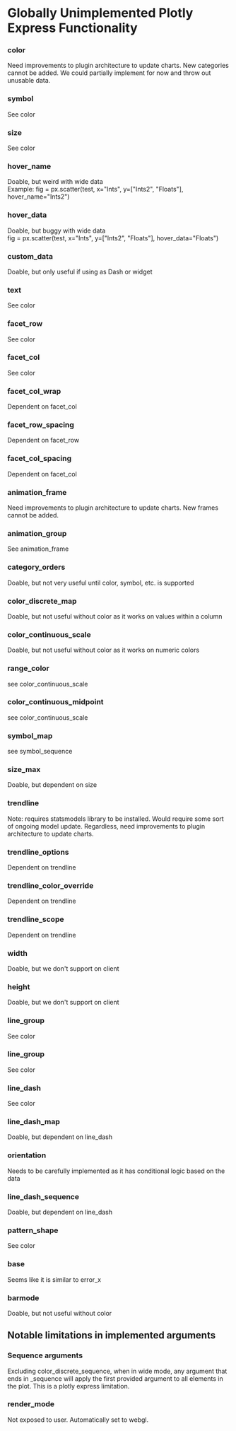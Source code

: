 # Globally Unimplemented Plotly Express Functionality
### color
Need improvements to plugin architecture to update charts.
New categories cannot be added.
We could partially implement for now and throw out unusable data.

### symbol
See color

### size
See color

### hover_name
Doable, but weird with wide data  
Example:
fig = px.scatter(test, x="Ints", y=["Ints2", "Floats"], hover_name="Ints2")

### hover_data
Doable, but buggy with wide data  
fig = px.scatter(test, x="Ints", y=["Ints2", "Floats"], hover_data="Floats")

### custom_data
Doable, but only useful if using as Dash or widget

### text
See color

### facet_row
See color

### facet_col
See color

### facet_col_wrap
Dependent on facet_col

### facet_row_spacing
Dependent on facet_row

### facet_col_spacing
Dependent on facet_col

### animation_frame
Need improvements to plugin architecture to update charts.
New frames cannot be added.

### animation_group
See animation_frame

### category_orders
Doable, but not very useful until color, symbol, etc. is supported

### color_discrete_map
Doable, but not useful without color as it works on values within a column

### color_continuous_scale
Doable, but not useful without color as it works on numeric colors

### range_color
see color_continuous_scale

### color_continuous_midpoint
see color_continuous_scale

### symbol_map
see symbol_sequence

### size_max
Doable, but dependent on size

### trendline
Note: requires statsmodels library to be installed. 
Would require some sort of ongoing model update.
Regardless, need improvements to plugin architecture to update charts.

### trendline_options
Dependent on trendline

### trendline_color_override
Dependent on trendline

### trendline_scope
Dependent on trendline

### width
Doable, but we don't support on client

### height
Doable, but we don't support on client

### line_group
See color

### line_group
See color

### line_dash
See color

### line_dash_map
Doable, but dependent on line_dash

### orientation
Needs to be carefully implemented as it has conditional logic based on the data

### line_dash_sequence
Doable, but dependent on line_dash

### pattern_shape
See color

### base
Seems like it is similar to error_x

### barmode
Doable, but not useful without color

## Notable limitations in implemented arguments

### Sequence arguments
Excluding color_discrete_sequence, when in wide mode, any argument that ends in _sequence will apply the first provided 
argument to all elements in the plot. This is a plotly express limitation.

### render_mode
Not exposed to user. Automatically set to webgl.